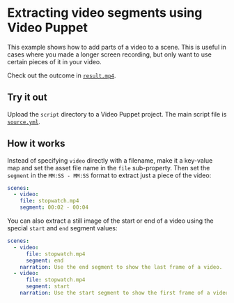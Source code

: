 # Extracting video segments using Video Puppet  

This example shows how to add parts of a video to a scene. This is useful in cases where you made a longer screen recording, but only want to use certain pieces of it in your video.

Check out the outcome in [`result.mp4`](result.mp4).

## Try it out

Upload the `script` directory to a Video Puppet project. The main script file is [`source.yml`](script/source.yml).

## How it works

Instead of specifying `video` directly with a filename, make it a key-value map and set the asset file name in the `file` sub-property. Then set the `segment` in the `MM:SS - MM:SS` format to extract just a piece of the video:

```yaml
scenes:
  - video:
    file: stopwatch.mp4
    segment: 00:02 - 00:04
```


You can also extract a still image of the start or end of a video using the special `start` and `end` segment values:

```yaml
scenes: 
  - video:
      file: stopwatch.mp4
      segment: end
    narration: Use the end segment to show the last frame of a video.
  - video:
      file: stopwatch.mp4
      segment: start
    narration: Use the start segment to show the first frame of a video.
```
